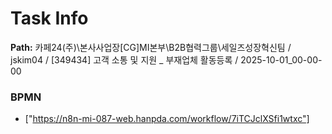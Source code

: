 # Task Info

**Path:** 카페24(주)\본사사업장\[CG]MI본부\B2B협력그룹\세일즈성장혁신팀 / jskim04 / [349434] 고객 소통 및 지원 _ 부재업체 활동등록 / 2025-10-01_00-00-00

### BPMN
- ["https://n8n-mi-087-web.hanpda.com/workflow/7iTCJclXSfi1wtxc"]

